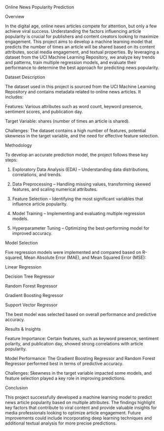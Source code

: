 Online News Popularity Prediction

Overview

In the digital age, online news articles compete for attention, but only a few achieve viral success. Understanding the factors influencing article popularity is crucial for publishers and content creators looking to maximize engagement. This project aims to develop a machine learning model that predicts the number of times an article will be shared based on its content attributes, social media engagement, and textual properties. By leveraging a dataset from the UCI Machine Learning Repository, we analyze key trends and patterns, train multiple regression models, and evaluate their performance to determine the best approach for predicting news popularity.

Dataset Description

The dataset used in this project is sourced from the UCI Machine Learning Repository and contains metadata related to online news articles. It includes:

Features: Various attributes such as word count, keyword presence, sentiment scores, and publication day.

Target Variable: shares (number of times an article is shared).

Challenges: The dataset contains a high number of features, potential skewness in the target variable, and the need for effective feature selection.


Methodology

To develop an accurate prediction model, the project follows these key steps:

1. Exploratory Data Analysis (EDA) – Understanding data distributions, correlations, and trends.


2. Data Preprocessing – Handling missing values, transforming skewed features, and scaling numerical attributes.


3. Feature Selection – Identifying the most significant variables that influence article popularity.


4. Model Training – Implementing and evaluating multiple regression models.


5. Hyperparameter Tuning – Optimizing the best-performing model for improved accuracy.



Model Selection

Five regression models were implemented and compared based on R-squared, Mean Absolute Error (MAE), and Mean Squared Error (MSE):

Linear Regression

Decision Tree Regressor

Random Forest Regressor

Gradient Boosting Regressor

Support Vector Regressor


The best model was selected based on overall performance and predictive accuracy.

Results & Insights

Feature Importance: Certain features, such as keyword presence, sentiment polarity, and publication day, showed strong correlations with article popularity.

Model Performance: The Gradient Boosting Regressor and Random Forest Regressor performed best in terms of predictive accuracy.

Challenges: Skewness in the target variable impacted some models, and feature selection played a key role in improving predictions.


Conclusion

This project successfully developed a machine learning model to predict news article popularity based on multiple attributes. The findings highlight key factors that contribute to viral content and provide valuable insights for media professionals looking to optimize article engagement. Future improvements could include incorporating deep learning techniques and additional textual analysis for more precise predictions.


